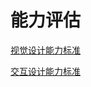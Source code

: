 # 能力评估

[视觉设计能力标准](https://raw.githubusercontent.com/KalmanDesign/gitbook-kalman/main/%E8%A7%86%E8%A7%89%E8%AE%BE%E8%AE%A1%E8%83%BD%E5%8A%9B%E6%A0%87%E5%87%86.xlsx)

[交互设计能力标准](https://raw.githubusercontent.com/KalmanDesign/gitbook-kalman/main/%E4%BA%A4%E4%BA%92%E8%AE%BE%E8%AE%A1%E8%83%BD%E5%8A%9B%E6%A0%87%E5%87%86.xlsx)

